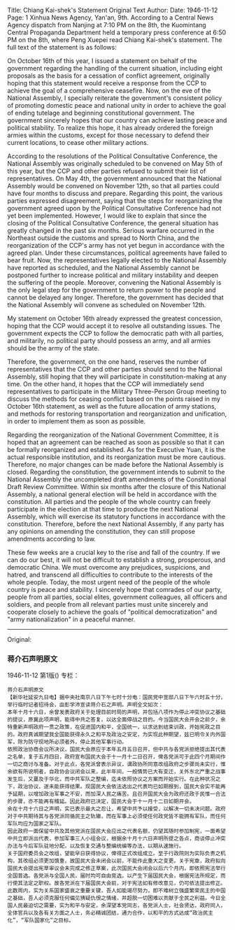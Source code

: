 Title: Chiang Kai-shek's Statement Original Text
Author: 
Date: 1946-11-12
Page: 1
Xinhua News Agency, Yan'an, 9th. According to a Central News Agency dispatch from Nanjing at 7:10 PM on the 8th, the Kuomintang Central Propaganda Department held a temporary press conference at 6:50 PM on the 8th, where Peng Xuepei read Chiang Kai-shek's statement. The full text of the statement is as follows:

On October 16th of this year, I issued a statement on behalf of the government regarding the handling of the current situation, including eight proposals as the basis for a cessation of conflict agreement, originally hoping that this statement would receive a response from the CCP to achieve the goal of a comprehensive ceasefire. Now, on the eve of the National Assembly, I specially reiterate the government's consistent policy of promoting domestic peace and national unity in order to achieve the goal of ending tutelage and beginning constitutional government. The government sincerely hopes that our country can achieve lasting peace and political stability. To realize this hope, it has already ordered the foreign armies within the customs, except for those necessary to defend their current locations, to cease other military actions.

According to the resolutions of the Political Consultative Conference, the National Assembly was originally scheduled to be convened on May 5th of this year, but the CCP and other parties refused to submit their list of representatives. On May 4th, the government announced that the National Assembly would be convened on November 12th, so that all parties could have four months to discuss and prepare. Regarding this point, the various parties expressed disagreement, saying that the steps for reorganizing the government agreed upon by the Political Consultative Conference had not yet been implemented. However, I would like to explain that since the closing of the Political Consultative Conference, the general situation has greatly changed in the past six months. Serious warfare occurred in the Northeast outside the customs and spread to North China, and the reorganization of the CCP's army has not yet begun in accordance with the agreed plan. Under these circumstances, political agreements have failed to bear fruit. Now, the representatives legally elected to the National Assembly have reported as scheduled, and the National Assembly cannot be postponed further to increase political and military instability and deepen the suffering of the people. Moreover, convening the National Assembly is the only legal step for the government to return power to the people and cannot be delayed any longer. Therefore, the government has decided that the National Assembly will convene as scheduled on November 12th.

My statement on October 16th already expressed the greatest concession, hoping that the CCP would accept it to resolve all outstanding issues. The government expects the CCP to follow the democratic path with all parties, and militarily, no political party should possess an army, and all armies should be the army of the state.

Therefore, the government, on the one hand, reserves the number of representatives that the CCP and other parties should send to the National Assembly, still hoping that they will participate in constitution-making at any time. On the other hand, it hopes that the CCP will immediately send representatives to participate in the Military Three-Person Group meeting to discuss the methods for ceasing conflict based on the points raised in my October 16th statement, as well as the future allocation of army stations, and methods for restoring transportation and reorganization and unification, in order to implement them as soon as possible.

Regarding the reorganization of the National Government Committee, it is hoped that an agreement can be reached as soon as possible so that it can be formally reorganized and established. As for the Executive Yuan, it is the actual responsible institution, and its reorganization must be more cautious. Therefore, no major changes can be made before the National Assembly is closed. Regarding the constitution, the government intends to submit to the National Assembly the uncompleted draft amendments of the Constitutional Draft Review Committee. Within six months after the closure of this National Assembly, a national general election will be held in accordance with the constitution. All parties and the people of the whole country can freely participate in the election at that time to produce the next National Assembly, which will exercise its statutory functions in accordance with the constitution. Therefore, before the next National Assembly, if any party has any opinions on amending the constitution, they can still propose amendments according to law.

These few weeks are a crucial key to the rise and fall of the country. If we can do our best, it will not be difficult to establish a strong, prosperous, and democratic China. We must overcome any prejudices, suspicions, and hatred, and transcend all difficulties to contribute to the interests of the whole people. Today, the most urgent need of the people of the whole country is peace and stability. I sincerely hope that comrades of our party, people from all parties, social elites, government colleagues, all officers and soldiers, and people from all relevant parties must unite sincerely and cooperate closely to achieve the goals of "political democratization" and "army nationalization" in a peaceful manner.



<hr /> 

Original: 


### 蒋介石声明原文

1946-11-12
第1版()
专栏：

    蒋介石声明原文
    【新华社延安九日电】据中央社南京八日下午七时十分电：国民党中宣部八日下午六时五十分，举行临时记者招待会，由彭学沛宣读蒋介石之声明。声明全文如次：
    本年十月十六日，余曾发表政府关于处理目前时局的声明，并包括八项作为停止冲突协议之基础的提议，原冀此项声明，能得中共之答复，以达全面停战之目的。今当国民大会开会之前夕，余特重新声明政府一贯之政策，在促进国内和平，全国统一，以求达到结束训政，开始宪政之目的。政府真诚期望我全国能获得永久之和平及政治之安定，为实现此种期望，兹已明令关内外国军，除为防守现地所必须者外，停止其他军事行动。
    依照政治协商会议所决议，国民大会原应于本年五月五日召开，但中共与各党派拒绝提出其代表之名单，复于五月四日，政府宣布国民大会于十一月十二日召开，俾各党派可于此四个月期间作一切之商讨与准备。对于此点，各党派曾表示异议，谓政协所同意改组政府之步骤尚未实行，惟余欲有所说明者，自政协会议闭会以来，此半年间，一般情势已大有变迁，关外东北严重之战事发生后，又蔓及于华北，而中共军队之整编，迄未依照协议之方案而开始实行。在此种状况之下，政治协议，遂未能获得结果。现国民大会依法选出之代表均已如期报到，国民大会实不能再予延期，以增加政治军事之不安，而加深人民之痛苦。且召开国民大会为政府还政于民惟一合法的步骤，亦不能再有稽延。因此政府已决定，国民大会于十一月十二日如期开会。
    余在十月十六日之声明，实已表示最大之忍让，希望中共予以接受，以解决一切未决问题。政府对于中共期待其与各党派同循民主之轨辙，而在军事上必须使任何政党皆不能拥有军队，而任何军队均应为国家之军队。
    因此政府一面保留中共及其他党派在国民大会应出之代表名额，仍望其随时参加制宪，一面希望中共立即派出代表，参加军事三人小组会议，根据余十月十六日声明所提之各点，商谈停止冲突办法与今后军队驻地分配，以及恢复交通与整编统编等办法，以期从速施行。
    关于国府委员会之改组，望能早日获得协议，俾得正式改组成立。至于行政院则为实际负责之机构，其改组必须更加慎重，故国民大会未闭会以前，不能作此重大之变更。关于宪章，政府拟向国民大会提出宪草审议会未完成之修正草案，此次国民大会闭会以后六个月内，即依照宪法举行全国普选。各党派与全国人民，届时均可自由竞选，以产生下届国民大会，根据宪法所规定，而行使其法定之职权。故各党派在下届国民大会前，对于宪法如有修改意见，仍可依法提出修正。
    此数周内，实为关系国家盛衰之重要关键，吾人如能竭尽努力，即不难树立强盛繁荣民主的中国之基础，吾人必须克服任何偏见猜疑仇恨之情绪，并超脱一切困难以贡献于全民之利益。今日全国人民最迫切之需要，实为和平与安定，余深望本党同志，各党派人士，社会贤达，政府同人，全体官兵以及各有关方面之人士，务必精诚团结，通力合作，以和平的方式达成“政治民主化”，“军队国家化”之目标。
